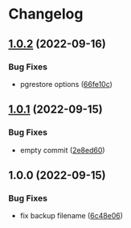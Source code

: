 # Changelog

## [1.0.2](https://github.com/milltechfx/pgdump-aws-lambda/compare/v1.0.1...v1.0.2) (2022-09-16)


### Bug Fixes

* pgrestore options ([66fe10c](https://github.com/milltechfx/pgdump-aws-lambda/commit/66fe10c5fea7e87ccec05720554a9bfb8f93851a))

## [1.0.1](https://github.com/milltechfx/pgdump-aws-lambda/compare/v1.0.0...v1.0.1) (2022-09-15)


### Bug Fixes

* empty commit ([2e8ed60](https://github.com/milltechfx/pgdump-aws-lambda/commit/2e8ed60a6b4d2cdbb1a70a0b484dd1bd4cf24843))

## 1.0.0 (2022-09-15)


### Bug Fixes

* fix backup filename ([6c48e06](https://github.com/milltechfx/pgdump-aws-lambda/commit/6c48e06b77a687c259699f1d84543ea921cf7604))
